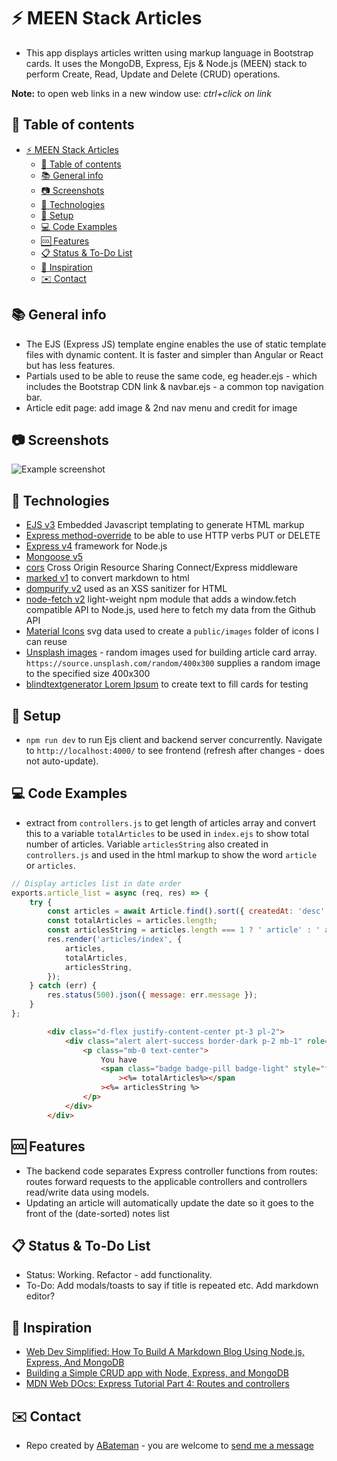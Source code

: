 # :zap: MEEN Stack Articles

* This app displays articles written using markup language in Bootstrap cards. It uses the MongoDB, Express, Ejs & Node.js (MEEN) stack to perform Create, Read, Update and Delete (CRUD) operations.

**Note:** to open web links in a new window use: _ctrl+click on link_

## :page_facing_up: Table of contents

* [:zap: MEEN Stack Articles](#zap-meen-stack-articles)
	* [:page_facing_up: Table of contents](#page_facing_up-table-of-contents)
	* [:books: General info](#books-general-info)
	* [:camera: Screenshots](#camera-screenshots)
	* [:signal_strength: Technologies](#signal_strength-technologies)
	* [:floppy_disk: Setup](#floppy_disk-setup)
	* [:computer: Code Examples](#computer-code-examples)
	* [:cool: Features](#cool-features)
	* [:clipboard: Status & To-Do List](#clipboard-status--to-do-list)
	* [:clap: Inspiration](#clap-inspiration)
	* [:envelope: Contact](#envelope-contact)

## :books: General info

* The EJS (Express JS) template engine enables the use of static template files with dynamic content. It is faster and simpler than Angular or React but has less features.
* Partials used to be able to reuse the same code, eg header.ejs - which includes the Bootstrap CDN link & navbar.ejs - a common top navigation bar.
* Article edit page: add image & 2nd nav menu and credit for image

## :camera: Screenshots

![Example screenshot](./img/mongodb.png)

## :signal_strength: Technologies

* [EJS v3](https://ejs.co/#promo) Embedded Javascript templating to generate HTML markup
* [Express method-override](http://expressjs.com/en/resources/middleware/method-override.html) to be able to use HTTP verbs PUT or DELETE
* [Express v4](https://expressjs.com/) framework for Node.js
* [Mongoose v5](https://mongoosejs.com/)
* [cors](https://www.npmjs.com/package/cors) Cross Origin Resource Sharing Connect/Express middleware
* [marked v1](https://www.npmjs.com/package/marked) to convert markdown to html
* [dompurify v2](https://www.npmjs.com/package/dompurify) used as an XSS sanitizer for HTML
* [node-fetch v2](https://www.npmjs.com/package/node-fetch) light-weight npm module that adds a window.fetch compatible API to Node.js, used here to fetch my data from the Github API
* [Material Icons](https://material.io/resources/icons/?style=baseline) svg data used to create a `public/images` folder of icons I can reuse
* [Unsplash images](https://source.unsplash.com/) - random images used for building article card array. `https://source.unsplash.com/random/400x300` supplies a random image to the specified size 400x300
* [blindtextgenerator Lorem Ipsum](https://www.blindtextgenerator.com/lorem-ipsum) to create text to fill cards for testing

## :floppy_disk: Setup

* `npm run dev` to run Ejs client and backend server concurrently. Navigate to `http://localhost:4000/` to see frontend (refresh after changes - does not auto-update).

## :computer: Code Examples

* extract from `controllers.js` to get length of articles array and convert this to a variable `totalArticles` to be used in `index.ejs` to show total number of articles. Variable `articlesString` also created in `controllers.js` and used in the html markup to show the word `article` or `articles`.

```javascript
// Display articles list in date order
exports.article_list = async (req, res) => {
	try {
		const articles = await Article.find().sort({ createdAt: 'desc' });
		const totalArticles = articles.length;
		const articlesString = articles.length === 1 ? ' article' : ' articles';
		res.render('articles/index', {
			articles,
			totalArticles,
			articlesString,
		});
	} catch (err) {
		res.status(500).json({ message: err.message });
	}
};
```

```html
		<div class="d-flex justify-content-center pt-3 pl-2">
			<div class="alert alert-success border-dark p-2 mb-1" role="alert">
				<p class="mb-0 text-center">
					You have
					<span class="badge badge-pill badge-light" style="font-size: 18px"
						><%= totalArticles%></span
					><%= articlesString %>
				</p>
			</div>
		</div>
```

## :cool: Features

* The backend code separates Express controller functions from routes: routes forward requests to the applicable controllers and controllers read/write data using models.
* Updating an article will automatically update the date so it goes to the front of the (date-sorted) notes list

## :clipboard: Status & To-Do List

* Status: Working. Refactor - add functionality.
* To-Do: Add modals/toasts to say if title is repeated etc. Add markdown editor?

## :clap: Inspiration

* [Web Dev Simplified: How To Build A Markdown Blog Using Node.js, Express, And MongoDB](https://www.youtube.com/watch?v=1NrHkjlWVhM)
* [Building a Simple CRUD app with Node, Express, and MongoDB](https://zellwk.com/blog/crud-express-mongodb/)
* [MDN Web DOcs: Express Tutorial Part 4: Routes and controllers](https://developer.mozilla.org/en-US/docs/Learn/Server-side/Express_Nodejs/routes)

## :envelope: Contact

* Repo created by [ABateman](https://www.andrewbateman.org) - you are welcome to [send me a message](https://andrewbateman.org/contact)
